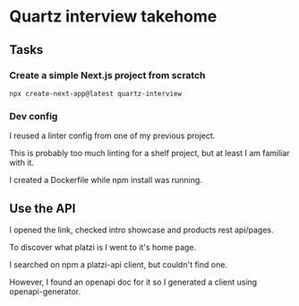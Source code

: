# Quartz interview takehome

## Tasks

### Create a simple Next.js project from scratch

`npx create-next-app@latest quartz-interview`

### Dev config

I reused a linter config from one of my previous project.

This is probably too much linting for a shelf project, but at least I am familiar with it.

I created a Dockerfile while npm install was running.

## Use the API

I opened the link, checked intro showcase and products rest api/pages.

To discover what platzi is I went to it's home page.

I searched on npm a platzi-api client, but couldn't find one.

However, I found an openapi doc for it so I generated a client using openapi-generator.

